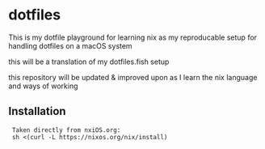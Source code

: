 # dotfiles
This is my dotfile playground for learning nix as my reproducable setup for handling dotfiles on a macOS system 

this will be a translation of my dotfiles.fish setup

this repository will be updated & improved upon as I learn the nix language and ways of working


## Installation
```
 Taken directly from nxiOS.org:
 sh <(curl -L https://nixos.org/nix/install)
```

